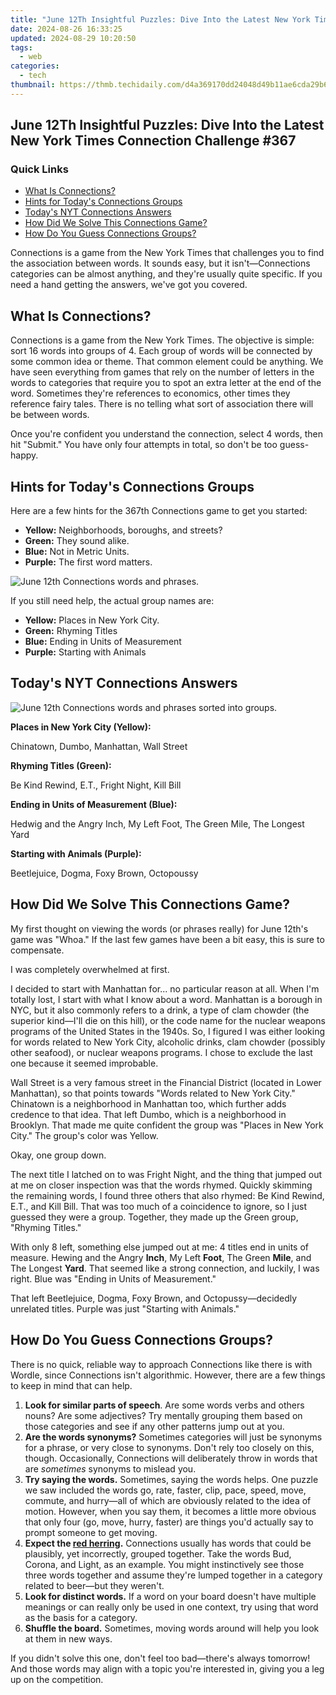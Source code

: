 ```yaml
---
title: "June 12Th Insightful Puzzles: Dive Into the Latest New York Times Connection Challenge #367"
date: 2024-08-26 16:33:25
updated: 2024-08-29 10:20:50
tags:
  - web
categories:
  - tech
thumbnail: https://thmb.techidaily.com/d4a369170dd24048d49b11ae6cda29b689bc2d38aadd635d4ed1887b04b3b67e.jpg
---
```


## June 12Th Insightful Puzzles: Dive Into the Latest New York Times Connection Challenge #367

### Quick Links

* [What Is Connections?](https://android-transfer.techidaily.com/in-2024-how-to-transfer-photos-from-poco-c55-to-new-android-drfone-by-drfone-transfer-from-android-transfer-from-android/)
* [Hints for Today's Connections Groups](https://activate-lock.techidaily.com/how-to-bypass-icloud-by-checkra1n-even-on-iphone-13-if-youve-tried-everything-by-drfone-ios/)
* [Today's NYT Connections Answers](https://tech-recovery.techidaily.com/cortana-removal-tutorial-for-windows-11-users/)
* [How Did We Solve This Connections Game?](https://facebook-record-videos.techidaily.com/new-cutting-edge-excellence-top-editors-for-videos-for-2024/)
* [How Do You Guess Connections Groups?](https://facebook-record-videos.techidaily.com/the-art-of-making-youtube-thumbnails-on-the-go-mobile-for-2024/)

 Connections is a game from the New York Times that challenges you to find the association between words. It sounds easy, but it isn't—Connections categories can be almost anything, and they're usually quite specific. If you need a hand getting the answers, we've got you covered.

##  What Is Connections?

 Connections is a game from the New York Times. The objective is simple: sort 16 words into groups of 4\. Each group of words will be connected by some common idea or theme. That common element could be anything. We have seen everything from games that rely on the number of letters in the words to categories that require you to spot an extra letter at the end of the word. Sometimes they're references to economics, other times they reference fairy tales. There is no telling what sort of association there will be between words.

 Once you're confident you understand the connection, select 4 words, then hit "Submit." You have only four attempts in total, so don't be too guess-happy.

##  Hints for Today's Connections Groups

 Here are a few hints for the 367th Connections game to get you started:

* **Yellow:** Neighborhoods, boroughs, and streets?
* **Green:** They sound alike.
* **Blue:** Not in Metric Units.
* **Purple:** The first word matters.

![June 12th Connections words and phrases.](https://static1.howtogeekimages.com/wordpress/wp-content/uploads/2024/06/june-12th-connections.png) 

 If you still need help, the actual group names are:

* **Yellow:** Places in New York City.
* **Green:** Rhyming Titles
* **Blue:** Ending in Units of Measurement
* **Purple:** Starting with Animals

##  Today's NYT Connections Answers

![June 12th Connections words and phrases sorted into groups.](https://static1.howtogeekimages.com/wordpress/wp-content/uploads/2024/06/june-12th-connections-filled.png) 

**Places in New York City (Yellow):** 

 Chinatown, Dumbo, Manhattan, Wall Street

**Rhyming Titles (Green):** 

 Be Kind Rewind, E.T., Fright Night, Kill Bill

**Ending in Units of Measurement (Blue):** 

 Hedwig and the Angry Inch, My Left Foot, The Green Mile, The Longest Yard

**Starting with Animals (Purple):** 

 Beetlejuice, Dogma, Foxy Brown, Octopoussy

##  How Did We Solve This Connections Game?

 My first thought on viewing the words (or phrases really) for June 12th's game was "Whoa." If the last few games have been a bit easy, this is sure to compensate. 

 I was completely overwhelmed at first.

 I decided to start with Manhattan for... no particular reason at all. When I'm totally lost, I start with what I know about a word. Manhattan is a borough in NYC, but it also commonly refers to a drink, a type of clam chowder (the superior kind—I'll die on this hill), or the code name for the nuclear weapons programs of the United States in the 1940s. So, I figured I was either looking for words related to New York City, alcoholic drinks, clam chowder (possibly other seafood), or nuclear weapons programs. I chose to exclude the last one because it seemed improbable. 

 Wall Street is a very famous street in the Financial District (located in Lower Manhattan), so that points towards "Words related to New York City." Chinatown is a neighborhood in Manhattan too, which further adds credence to that idea. That left Dumbo, which is a neighborhood in Brooklyn. That made me quite confident the group was "Places in New York City." The group's color was Yellow. 

 Okay, one group down. 

 The next title I latched on to was Fright Night, and the thing that jumped out at me on closer inspection was that the words rhymed. Quickly skimming the remaining words, I found three others that also rhymed: Be Kind Rewind, E.T., and Kill Bill. That was too much of a coincidence to ignore, so I just guessed they were a group. Together, they made up the Green group, "Rhyming Titles." 

 With only 8 left, something else jumped out at me: 4 titles end in units of measure. Hewing and the Angry **Inch**, My Left **Foot**, The Green **Mile**, and The Longest **Yard**. That seemed like a strong connection, and luckily, I was right. Blue was "Ending in Units of Measurement." 

 That left Beetlejuice, Dogma, Foxy Brown, and Octopussy—decidedly unrelated titles. Purple was just "Starting with Animals." 

##  How Do You Guess Connections Groups?

 There is no quick, reliable way to approach Connections like there is with Wordle, since Connections isn't algorithmic. However, there are a few things to keep in mind that can help.

1. **Look for similar parts of speech**. Are some words verbs and others nouns? Are some adjectives? Try mentally grouping them based on those categories and see if any other patterns jump out at you.
2. **Are the words synonyms?** Sometimes categories will just be synonyms for a phrase, or very close to synonyms. Don't rely too closely on this, though. Occasionally, Connections will deliberately throw in words that are _sometimes_ synonyms to mislead you.
3. **Try saying the words.** Sometimes, saying the words helps. One puzzle we saw included the words go, rate, faster, clip, pace, speed, move, commute, and hurry—all of which are obviously related to the idea of motion. However, when you say them, it becomes a little more obvious that only four (go, move, hurry, faster) are things you'd actually say to prompt someone to get moving.
4. **Expect the [red herring](https://www.merriam-webster.com/dictionary/red%20herring).** Connections usually has words that could be plausibly, yet incorrectly, grouped together. Take the words Bud, Corona, and Light, as an example. You might instinctively see those three words together and assume they're lumped together in a category related to beer—but they weren't.
5. **Look for distinct words.** If a word on your board doesn't have multiple meanings or can really only be used in one context, try using that word as the basis for a category.
6. **Shuffle the board.** Sometimes, moving words around will help you look at them in new ways.

 If you didn't solve this one, don't feel too bad—there's always tomorrow! And those words may align with a topic you're interested in, giving you a leg up on the competition.

<ins class="adsbygoogle"
     style="display:block"
     data-ad-format="autorelaxed"
     data-ad-client="ca-pub-7571918770474297"
     data-ad-slot="1223367746"></ins>



<ins class="adsbygoogle"
     style="display:block"
     data-ad-client="ca-pub-7571918770474297"
     data-ad-slot="8358498916"
     data-ad-format="auto"
     data-full-width-responsive="true"></ins>
